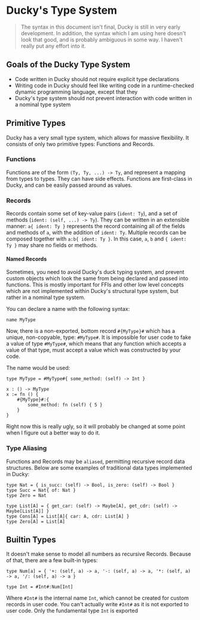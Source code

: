 # Ducky's Type System

> The syntax in this document isn't final, Ducky is still in very early development.
> In addition, the syntax which I am using here doesn't look that good, and is probably
> ambiguous in some way. I haven't really put any effort into it.

## Goals of the Ducky Type System
- Code written in Ducky should not require explicit type declarations
- Writing code in Ducky should feel like writing code in a runtime-checked dynamic programming language, except that they 
- Ducky's type system should not prevent interaction with code written in a nominal type system

## Primitive Types
Ducky has a very small type system, which allows for massive flexibility. It consists of only two primitive types: Functions and Records.

### Functions
Functions are of the form `(Ty, Ty, ...) -> Ty`, and represent a mapping from types to types. They can have side effects. Functions are first-class in Ducky, and can be easily passed around as values.

### Records
Records contain some set of key-value pairs (`ident: Ty`), and a set of methods (`ident: (self, ...) -> Ty`). They can be written in an extensible manner: `a{ ident: Ty }` represents the record containing all of the fields and methods of `a`, with the addition of `ident: Ty`. Multiple records can be composed together with `a:b{ ident: Ty }`. In this case, `a`, `b` and `{ ident: Ty }` may share no fields or methods.

#### Named Records
Sometimes, you need to avoid Ducky's duck typing system, and prevent custom objects which look the same from being declared and passed into functions. This is mostly important for FFIs and other low level concepts which are not implemented within Ducky's structural type system, but rather in a nominal type system.

You can declare a name with the following syntax:
```
name MyType
```

Now, there is a non-exported, bottom record `#{MyType}#` which has a unique, non-copyable, type: `#MyType#`. It is impossible for user code to fake a value of type `#MyType#`, which means that any function which accepts a value of that type, must accept a value which was constructed by your code.

The name would be used:
```
type MyType = #MyType#{ some_method: (self) -> Int }

x : () -> MyType
x := fn () {
    #{MyType}#:{
        some_method: fn (self) { 5 }
    }
}
```

Right now this is really ugly, so it will probably be changed at some point when I figure out a better way to do it.

### Type Aliasing
Functions and Records may be `aliased`, permitting recursive record data structures. Below are some examples of traditional data types implemented in Ducky:

```
type Nat = { is_succ: (self) -> Bool, is_zero: (self) -> Bool }
type Succ = Nat{ of: Nat }
type Zero = Nat

type List[A] = { get_car: (self) -> Maybe[A], get_cdr: (self) -> Maybe[List[A]] }
type Cons[A] = List[A]{ car: A, cdr: List[A] }
type Zero[A] = List[A]
```

## Builtin Types
It doesn't make sense to model all numbers as recursive Records. Because of that, there are a few built-in types:
```
type Num[a] = { '+: (self, a) -> a, '-: (self, a) -> a, '*: (self, a) -> a, '/: (self, a) -> a }

type Int = #Int#:Num[Int]
```

Where `#Int#` is the internal name `Int`, which cannot be created for custom records in user code. You can't actually write `#Int#` as it is not exported to user code. Only the fundamental type `Int` is exported
